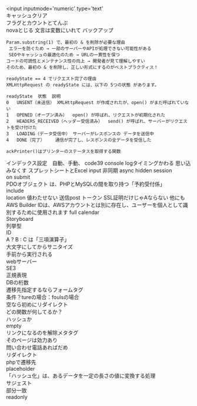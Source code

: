 <input inputmode='numeric'  type='text'  
キャッシュクリア  
フラグとカウントとてんぷ  
novaとじる
文言は変数にいれて
バックアップ
```
Param.substring(1) で、最初の & を削除が必要な理由  
 エラーを防ぐため → 一部のサーバーやAPIが処理できない可能性がある  
 SEOやキャッシュの最適化のため → URLの一貫性を保つ  
コードの可読性とメンテナンス性の向上 → 開発者が見て理解しやすい  
そのため、最初の & を削除し、正しい形式にするのがベストプラクティス！   
```
```
readyState == 4 でリクエスト完了の理由
XMLHttpRequest の readyState には、以下の 5つの状態 があります。

readyState	状態	説明
0	UNSENT（未送信）	XMLHttpRequest が作成されたが、open() がまだ呼ばれていない
1	OPENED（オープン済み）	open() が呼ばれ、リクエストが初期化された
2	HEADERS_RECEIVED（ヘッダー受信済み）	send() が呼ばれ、サーバーがリクエストを受け付けた
3	LOADING（データ受信中）	サーバーがレスポンスの データを送信中
4	DONE（完了）	通信が完了し、レスポンスの全データを受信した
```
```
ackPrinter()はプリンターのステータスを取得する関数
```
インデックス設定　自動、手動、
code39
console logタイミングかわる
思い込みなくす
スプレットシートとExcel
input
非同期
async
hidden
session  
on submit  
PDOオブジェクト は、PHPとMySQLの間を取り持つ「予約受付係」  
include  
location
値わたせない
送信post
トークン
SSL証明だけじゃAならない
他にも
AWS Builder IDは、AWSアカウントとは別に存在し、ユーザーを個人として識別するために使用されます
full calendar  
Storyboard  
列挙型  
ID  
A ? B : C は「三項演算子」  
大文字にしてからサニタイズ  
手前から実行される  
webサーバー  
SE3  
正規表現  
DBの桁数  
遷移先指定するならフォームタグ  
条件？tureの場合：foulsの場合  
空なら初めにリダイレクト  
どの関数が何してるか？  
ハッシュか  
empty  
リンクになるのを解除メタタグ  
そのページは効力あり  
問い合わせ電話あればだめ  
リダイレクト  
phpで遷移先  
placeholder  
「ハッシュ化」は、あるデータを一定の長さの値に変換する処理  
サジェスト  
部分一致  
readonly  
